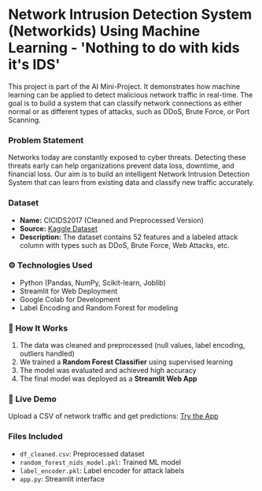 # Network Intrusion Detection System (Networkids) Using Machine Learning - 'Nothing to do with kids it's IDS'

This project is part of the AI Mini-Project. It demonstrates how machine learning can be applied to detect malicious network traffic in real-time. The goal is to build a system that can classify network connections as either normal or as different types of attacks, such as DDoS, Brute Force, or Port Scanning.

###  Problem Statement
Networks today are constantly exposed to cyber threats. Detecting these threats early can help organizations prevent data loss, downtime, and financial loss. Our aim is to build an intelligent Network Intrusion Detection System that can learn from existing data and classify new traffic accurately.

###  Dataset
- **Name:** CICIDS2017 (Cleaned and Preprocessed Version)
- **Source:** [Kaggle Dataset](https://www.kaggle.com/ericanacletoribeiro/cicids2017-cleaned-and-preprocessed)
- **Description:** The dataset contains 52 features and a labeled attack column with types such as DDoS, Brute Force, Web Attacks, etc.

### ⚙️ Technologies Used
- Python (Pandas, NumPy, Scikit-learn, Joblib)
- Streamlit for Web Deployment
- Google Colab for Development
- Label Encoding and Random Forest for modeling

### 🔧 How It Works
1. The data was cleaned and preprocessed (null values, label encoding, outliers handled)
2. We trained a **Random Forest Classifier** using supervised learning
3. The model was evaluated and achieved high accuracy
4. The final model was deployed as a **Streamlit Web App**

### 🚀 Live Demo
Upload a CSV of network traffic and get predictions:
 [Try the App](https://networkids.streamlit.app)

###  Files Included
- `df_cleaned.csv`: Preprocessed dataset
- `random_forest_nids_model.pkl`: Trained ML model
- `label_encoder.pkl`: Label encoder for attack labels
- `app.py`: Streamlit interface
